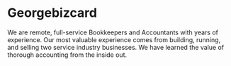 # Georgebizcard
We are remote, full-service Bookkeepers and Accountants with years of experience. Our most valuable experience comes from building, running, and selling two service industry businesses.  We have learned the value of thorough accounting from the inside out.
